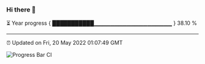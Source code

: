 ### Hi there 👋

⏳ Year progress { ███████████▁▁▁▁▁▁▁▁▁▁▁▁▁▁▁▁▁▁▁ } 38.10 %

---

⏰ Updated on Fri, 20 May 2022 01:07:49 GMT

![Progress Bar CI](https://github.com/liununu/liununu/workflows/Progress%20Bar%20CI/badge.svg)
